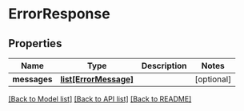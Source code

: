 # ErrorResponse

## Properties
Name | Type | Description | Notes
------------ | ------------- | ------------- | -------------
**messages** | [**list[ErrorMessage]**](ErrorMessage.md) |  | [optional] 

[[Back to Model list]](../README.md#documentation-for-models) [[Back to API list]](../README.md#documentation-for-api-endpoints) [[Back to README]](../README.md)

